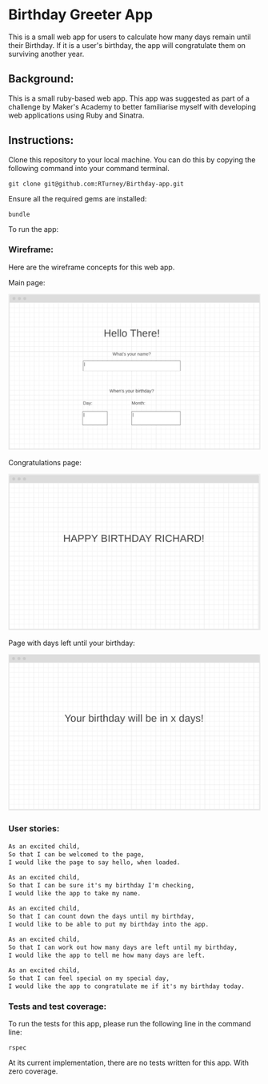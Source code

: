 # Birthday Greeter App

 This is a small web app for users to calculate how many days remain until their Birthday.
 If it is a user's birthday, the app will congratulate them on surviving another year.

## Background:

This is a small ruby-based web app. This app was suggested as part of a challenge by Maker's Academy to better familiarise myself with developing web applications using Ruby and Sinatra.

## Instructions:

Clone this repository to your local machine.
You can do this by copying the following command into your command terminal.

```
git clone git@github.com:RTurney/Birthday-app.git
```

Ensure all the required gems are installed:

```
bundle
```

To run the app:


### Wireframe:

Here are the wireframe concepts for this web app.

Main page:

<img src='./assets/MainPage.png'>

Congratulations page:

<img src='./assets/Congratulations.png'>

Page with days left until your birthday:

<img src='./assets/DaysLeft.png'>

### User stories:

```
As an excited child,
So that I can be welcomed to the page,
I would like the page to say hello, when loaded.
```

```
As an excited child,
So that I can be sure it's my birthday I'm checking,
I would like the app to take my name.
```

```
As an excited child,
So that I can count down the days until my birthday,
I would like to be able to put my birthday into the app.
```

```
As an excited child,
So that I can work out how many days are left until my birthday,
I would like the app to tell me how many days are left.
```

```
As an excited child,
So that I can feel special on my special day,
I would like the app to congratulate me if it's my birthday today.
```

### Tests and test coverage:

To run the tests for this app, please run the following line in the command line:
```
rspec
```

At its current implementation, there are no tests written for this app. With zero coverage.
